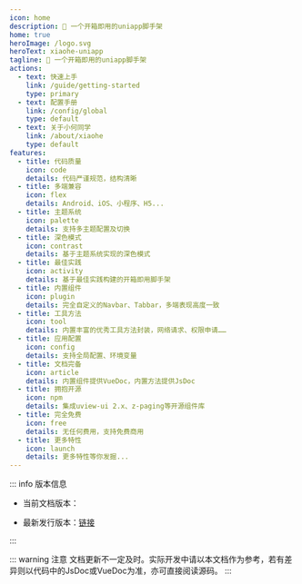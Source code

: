 ```yaml
---
icon: home
description: 🚀 一个开箱即用的uniapp脚手架
home: true
heroImage: /logo.svg
heroText: xiaohe-uniapp
tagline: 🚀 一个开箱即用的uniapp脚手架
actions:
  - text: 快速上手
    link: /guide/getting-started
    type: primary
  - text: 配置手册
    link: /config/global
    type: default
  - text: 关于小何同学
    link: /about/xiaohe
    type: default
features:
  - title: 代码质量
    icon: code
    details: 代码严谨规范，结构清晰
  - title: 多端兼容
    icon: flex
    details: Android、iOS、小程序、H5...
  - title: 主题系统
    icon: palette
    details: 支持多主题配置及切换
  - title: 深色模式
    icon: contrast
    details: 基于主题系统实现的深色模式
  - title: 最佳实践
    icon: activity
    details: 基于最佳实践构建的开箱即用脚手架
  - title: 内置组件
    icon: plugin
    details: 完全自定义的Navbar、Tabbar，多端表现高度一致
  - title: 工具方法
    icon: tool
    details: 内置丰富的优秀工具方法封装，网络请求、权限申请……
  - title: 应用配置
    icon: config
    details: 支持全局配置、环境变量
  - title: 文档完备
    icon: article
    details: 内置组件提供VueDoc，内置方法提供JsDoc
  - title: 拥抱开源
    icon: npm
    details: 集成uview-ui 2.x、z-paging等开源组件库
  - title: 完全免费
    icon: free
    details: 无任何费用，支持免费商用
  - title: 更多特性
    icon: launch
    details: 更多特性等你发掘...
---
```


::: info 版本信息

- 当前文档版本：<badge text="1.1.7" type="tip"></badge>

- 最新发行版本：[链接](https://github.com/xiaohe0601/xiaohe-uniapp/releases)

:::

::: warning 注意
文档更新不一定及时。实际开发中请以本文档作为参考，若有差异则以代码中的JsDoc或VueDoc为准，亦可直接阅读源码。
:::